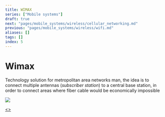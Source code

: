 ```yaml
---
title: WIMAX
series: ["Mobile systems"]
draft: true
next: "pages/mobile_systems/wireless/cellular_networking.md"
previous: "pages/mobile_systems/wireless/wifi.md"
aliases: []
tags: []
index: 5
---
```


# Wimax

Technology solution for metropolitan area networks man, the idea is to connect multiple antennas (*subscriber station*) to a central base station, in order to connect areas where fiber cable would be economically impossible

![](assets/mobile_systems/Pasted%20image%2020240604192519.png)

[<](pages/mobile_systems/wireless/wifi.md)[>](pages/mobile_systems/wireless/cellular_networking.md)
